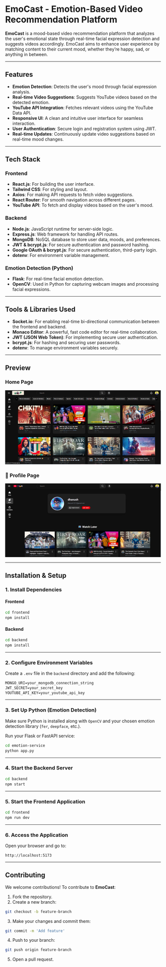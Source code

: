 
# EmoCast - Emotion-Based Video Recommendation Platform

**EmoCast** is a mood-based video recommendation platform that analyzes the user's emotional state through real-time facial expression detection and suggests videos accordingly. EmoCast aims to enhance user experience by matching content to their current mood, whether they’re happy, sad, or anything in between.

---

## Features

- **Emotion Detection**: Detects the user's mood through facial expression analysis.
- **Real-time Video Suggestions**: Suggests YouTube videos based on the detected emotion.
- **YouTube API Integration**: Fetches relevant videos using the YouTube Data API.
- **Responsive UI**: A clean and intuitive user interface for seamless interaction.
- **User Authentication**: Secure login and registration system using JWT.
- **Real-time Updates**: Continuously update video suggestions based on real-time mood changes.

---
    
## Tech Stack

### Frontend

- **React.js**: For building the user interface.
- **Tailwind CSS**: For styling and layout.
- **Axios**: For making API requests to fetch video suggestions.
- **React Router**: For smooth navigation across different pages.
- **YouTube API**: To fetch and display videos based on the user's mood.

### Backend

- **Node.js**: JavaScript runtime for server-side logic.
- **Express.js**: Web framework for handling API routes.
- **MongoDB**: NoSQL database to store user data, moods, and preferences.
- **JWT & bcrypt.js**: For secure authentication and password hashing.
- **Google OAuth & bcrypt.js**: For secure authentication, third-party login.
- **dotenv**: For environment variable management.

### Emotion Detection (Python)

- **Flask**: For real-time facial emotion detection.
- **OpenCV**: Used in Python for capturing webcam images and processing facial expressions.

---

## Tools & Libraries Used

- **Socket.io**: For enabling real-time bi-directional communication between the frontend and backend.
- **Monaco Editor**: A powerful, fast code editor for real-time collaboration.
- **JWT (JSON Web Token)**: For implementing secure user authentication.
- **bcrypt.js**: For hashing and securing user passwords.
- **dotenv**: To manage environment variables securely.

---
 
## Preview

### Home Page
![Home Page](./client/src/assets/HomePage.png)

### 🎥 Profile Page
![Profile Page](./client/src/assets/ProfilePage.png)

---

## Installation & Setup

### 1. Install Dependencies

#### Frontend

```bash
cd frontend
npm install
```

#### Backend

```bash
cd backend
npm install
```

---

### 2. Configure Environment Variables

Create a `.env` file in the `backend` directory and add the following:

```env
MONGO_URI=your_mongodb_connection_string
JWT_SECRET=your_secret_key
YOUTUBE_API_KEY=your_youtube_api_key
```

---

### 3. Set Up Python (Emotion Detection)

Make sure Python is installed along with `OpenCV` and your chosen emotion detection library (`fer`, `deepface`, etc.).

Run your Flask or FastAPI service:

```bash
cd emotion-service
python app.py
```

---

### 4. Start the Backend Server

```bash
cd backend
npm start
```

---

### 5. Start the Frontend Application

```bash
cd frontend
npm run dev
```

---

### 6. Access the Application

Open your browser and go to:

```
http://localhost:5173
```

---

## Contributing

We welcome contributions! To contribute to **EmoCast**:

1. Fork the repository.
2. Create a new branch:

```bash
git checkout -b feature-branch
```

3. Make your changes and commit them:

```bash
git commit -m 'Add feature'
```

4. Push to your branch:

```bash
git push origin feature-branch
```

5. Open a pull request.
